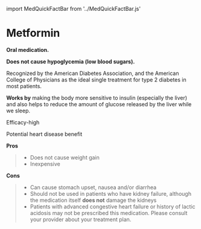 import MedQuickFactBar from '../MedQuickFactBar.js'

# Metformin

<MedQuickFactBar />

**Oral medication.**

**Does not cause hypoglycemia (low blood sugars).**

Recognized by the American Diabetes Association, and the American
College of Physicians as the ideal single treatment for type 2 diabetes
in most patients.

**Works by** making the body more sensitive to
insulin (especially the liver) and also helps to reduce the amount of
glucose released by the liver while we sleep.

Efficacy-high

Potential heart disease benefit

**Pros**

> - Does not cause weight gain
> - Inexpensive

**Cons**

> - Can cause stomach upset, nausea and/or diarrhea
> - Should not be used in patients who have kidney failure, although the
>   medication itself **does not** damage the kidneys
> - Patients with advanced congestive heart failure or history of lactic
>   acidosis may not be prescribed this medication. Please consult your
>   provider about your treatment plan.
